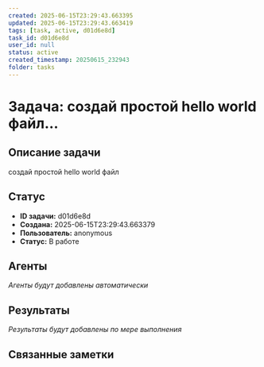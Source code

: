 ```yaml
---
created: 2025-06-15T23:29:43.663395
updated: 2025-06-15T23:29:43.663419
tags: [task, active, d01d6e8d]
task_id: d01d6e8d
user_id: null
status: active
created_timestamp: 20250615_232943
folder: tasks
---
```


# Задача: создай простой hello world файл...

## Описание задачи

создай простой hello world файл

## Статус
- **ID задачи:** d01d6e8d
- **Создана:** 2025-06-15T23:29:43.663379
- **Пользователь:** anonymous
- **Статус:** В работе

## Агенты
*Агенты будут добавлены автоматически*

## Результаты
*Результаты будут добавлены по мере выполнения*

## Связанные заметки
